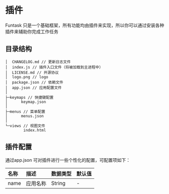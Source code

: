 # 插件

Funtask 只是一个基础框架，所有功能均由插件来实现，所以你可以通过安装各种插件来辅助你完成工作任务

## 目录结构

```shell
│  CHANGELOG.md // 更新日志文件
│  index.js // 插件入口文件（将被加载到主进程中）
│  LICENSE.md // 开源协议
│  logo.png // logo
│  package.json // 依赖文件
│  app.json // 应用配置文件
│
├─keymaps // 快捷键配置
│      keymap.json
│
├─menus // 菜单配置
│      menus.json
│
└─views // 视图文件
        index.html
```

## 插件配置

通过app.json 可对插件进行一些个性化的配置，可配置项如下：

| 名称   | 描述   | 数据类型   | 默认值 |
| :--- | :--- | :----- | :-- |
| name | 应用名称 | String | -   |
